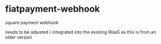 # fiatpayment-webhook
square payment webhook

needs to be adjusted / integrated into the existing WaaS as this is from an older version
